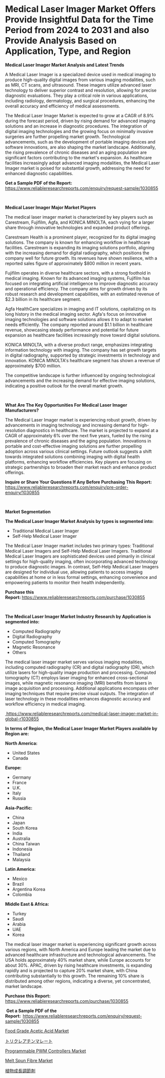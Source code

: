<p><h1>Medical Laser Imager Market Offers Provide Insightful Data for the Time Period from 2024 to 2031 and also Provide Analysis Based on Application, Type, and Region</h1></p><p><strong>Medical Laser Imager Market Analysis and Latest Trends</strong></p>
<p><p>A Medical Laser Imager is a specialized device used in medical imaging to produce high-quality digital images from various imaging modalities, such as MRI, CT scans, and ultrasound. These imagers utilize advanced laser technology to deliver superior contrast and resolution, allowing for precise diagnostic evaluations. They play a critical role in various applications, including radiology, dermatology, and surgical procedures, enhancing the overall accuracy and efficiency of medical assessments.</p><p>The Medical Laser Imager Market is expected to grow at a CAGR of 8.9% during the forecast period, driven by rising demand for advanced imaging solutions and an increase in diagnostic procedures. The integration of digital imaging technologies and the growing focus on minimally invasive surgeries are further propelling market growth. Technological advancements, such as the development of portable imaging devices and software innovations, are also shaping the market landscape. Additionally, the rising prevalence of chronic diseases and an aging population are significant factors contributing to the market's expansion. As healthcare facilities increasingly adopt advanced imaging modalities, the Medical Laser Imager market is poised for substantial growth, addressing the need for enhanced diagnostic capabilities.</p></p>
<p><strong>Get a Sample PDF of the Report:&nbsp;</strong> <a href="https://www.reliableresearchreports.com/enquiry/request-sample/1030855">https://www.reliableresearchreports.com/enquiry/request-sample/1030855</a></p>
<p>&nbsp;</p>
<p><strong>Medical Laser Imager Major Market Players</strong></p>
<p><p>The medical laser imager market is characterized by key players such as Carestream, Fujifilm, Agfa, and KONICA MINOLTA, each vying for a larger share through innovative technologies and expanded product offerings.</p><p>Carestream Health is a prominent player, recognized for its digital imaging solutions. The company is known for enhancing workflow in healthcare facilities. Carestream is expanding its imaging solutions portfolio, aligning with the increasing demand for digital radiography, which positions the company well for future growth. Its revenues have shown resilience, with a reported sales figure of approximately $800 million in recent years.</p><p>Fujifilm operates in diverse healthcare sectors, with a strong foothold in medical imaging. Known for its advanced imaging systems, Fujifilm has focused on integrating artificial intelligence to improve diagnostic accuracy and operational efficiency. The company aims for growth driven by its robust research and development capabilities, with an estimated revenue of $2.3 billion in its healthcare segment.</p><p>Agfa HealthCare specializes in imaging and IT solutions, capitalizing on its long history in the medical imaging sector. Agfa's focus on innovative imaging technologies and software solutions allows it to adapt to market needs efficiently. The company reported around $1.1 billion in healthcare revenue, showcasing steady performance and potential for future expansion as healthcare facilities increasingly move toward digital solutions.</p><p>KONICA MINOLTA, with a diverse product range, emphasizes integrating information technology with imaging. The company has set growth targets in digital radiography, supported by strategic investments in technology and innovation. KONICA MINOLTA's healthcare segment has shown a revenue of approximately $700 million. </p><p>The competitive landscape is further influenced by ongoing technological advancements and the increasing demand for effective imaging solutions, indicating a positive outlook for the overall market growth.</p></p>
<p>&nbsp;</p>
<p><strong>What Are The Key Opportunities For Medical Laser Imager Manufacturers?</strong></p>
<p><p>The Medical Laser Imager market is experiencing robust growth, driven by advancements in imaging technology and increasing demand for high-resolution diagnostics in healthcare. The market is projected to expand at a CAGR of approximately 6% over the next five years, fueled by the rising prevalence of chronic diseases and the aging population. Innovations in portable and cost-effective imaging solutions are further propelling adoption across various clinical settings. Future outlook suggests a shift towards integrated solutions combining imaging with digital health platforms, enhancing workflow efficiencies. Key players are focusing on strategic partnerships to broaden their market reach and enhance product offerings.</p></p>
<p><strong>Inquire or Share Your Questions If Any Before Purchasing This Report:</strong> <a href="https://www.reliableresearchreports.com/enquiry/pre-order-enquiry/1030855">https://www.reliableresearchreports.com/enquiry/pre-order-enquiry/1030855</a></p>
<p>&nbsp;</p>
<p><strong>Market Segmentation</strong></p>
<p><strong>The Medical Laser Imager Market Analysis by types is segmented into:</strong></p>
<p><ul><li>Traditional Medical Laser Imager</li><li>Self-Help Medical Laser Imager</li></ul></p>
<p><p>The Medical Laser Imager market includes two primary types: Traditional Medical Laser Imagers and Self-Help Medical Laser Imagers. Traditional Medical Laser Imagers are sophisticated devices used primarily in clinical settings for high-quality imaging, often incorporating advanced technology to produce diagnostic images. In contrast, Self-Help Medical Laser Imagers are designed for individual use, allowing patients to access imaging capabilities at home or in less formal settings, enhancing convenience and empowering patients to monitor their health independently.</p></p>
<p><strong>Purchase this Report:&nbsp;</strong><a href="https://www.reliableresearchreports.com/purchase/1030855">https://www.reliableresearchreports.com/purchase/1030855</a></p>
<p>&nbsp;</p>
<p><strong>The Medical Laser Imager Market Industry Research by Application is segmented into:</strong></p>
<p><ul><li>Computed Radiography</li><li>Digital Radiography</li><li>Computed Tomography</li><li>Magnetic Resonance</li><li>Others</li></ul></p>
<p><p>The medical laser imager market serves various imaging modalities, including computed radiography (CR) and digital radiography (DR), which utilize lasers for high-quality image production and processing. Computed tomography (CT) employs laser imaging for enhanced cross-sectional images, while magnetic resonance imaging (MRI) benefits from lasers in image acquisition and processing. Additional applications encompass other imaging techniques that require precise visual outputs. The integration of laser technology in these modalities enhances diagnostic accuracy and workflow efficiency in medical imaging.</p></p>
<p><a href="https://www.reliableresearchreports.com/medical-laser-imager-market-in-global-r1030855">&nbsp;https://www.reliableresearchreports.com/medical-laser-imager-market-in-global-r1030855</a></p>
<p><strong>In terms of Region, the Medical Laser Imager Market Players available by Region are:</strong></p>
<p>
    <p> <strong> North America: </strong>
        <ul>
            <li>United States</li>
            <li>Canada</li>
        </ul>
        </p> 
    <p> <strong> Europe: </strong>
        <ul>
            <li>Germany</li>
            <li>France</li>
            <li>U.K.</li>
            <li>Italy</li>
            <li>Russia</li>
        </ul>
        </p> 
    <p> <strong> Asia-Pacific: </strong>
        <ul>
            <li>China</li>
            <li>Japan</li>
            <li>South Korea</li>
            <li>India</li>
            <li>Australia</li>
            <li>China Taiwan</li>
            <li>Indonesia</li>
            <li>Thailand</li>
            <li>Malaysia</li>
        </ul>
        </p> 
    <p> <strong> Latin America: </strong>
        <ul>
            <li>Mexico</li>
            <li>Brazil</li>
            <li>Argentina Korea</li>
            <li>Colombia</li>
        </ul>
        </p> 
    <p> <strong> Middle East & Africa: </strong>
        <ul>
            <li>Turkey</li>
            <li>Saudi</li>
            <li>Arabia</li>
            <li>UAE</li>
            <li>Korea</li>
        </ul>
    </p>
    </p>
<p><p>The medical laser imager market is experiencing significant growth across various regions, with North America and Europe leading the market due to advanced healthcare infrastructure and technological advancements. The USA holds approximately 40% market share, while Europe accounts for about 30%. APAC, driven by rising healthcare investments, is expanding rapidly and is projected to capture 20% market share, with China contributing substantially to this growth. The remaining 10% share is distributed among other regions, indicating a diverse, yet concentrated, market landscape.</p></p>
<p><strong>Purchase this Report: </strong><a href="https://www.reliableresearchreports.com/purchase/1030855">https://www.reliableresearchreports.com/purchase/1030855</a></p>
<p>&nbsp;<strong>Get a Sample PDF of the Report:&nbsp;&nbsp;</strong><a href="https://www.reliableresearchreports.com/enquiry/request-sample/1030855">https://www.reliableresearchreports.com/enquiry/request-sample/1030855</a></p>
<p><strong></strong></p>
<p><p><a href="https://issuu.com/reportprime-2/docs/food-grade-acetic-acid-market-size-_f658d9af57adf8">Food Grade Acetic Acid Market</a></p><p><a href="https://medium.com/@alenaieme/%E3%83%88%E3%83%AA%E3%82%AF%E3%83%AC%E3%82%A2%E3%83%81%E3%83%B3%E3%83%9E%E3%83%AC%E3%83%BC%E3%83%88%E5%B8%82%E5%A0%B4-2024%E5%B9%B4-2031%E5%B9%B4-%E6%A5%AD%E7%95%8C%E3%81%AE%E6%B4%9E%E5%AF%9F%E3%81%A8%E6%8A%95%E8%B3%87%E6%A9%9F%E4%BC%9A-0a33bf2fe05a">トリクレアチンマレート</a></p><p><a href="https://medium.com/@philipwolf32/global-programmable-pwm-controllers-market-opportunities-and-forecast-for-period-from-2024-to-2031-35e6696fe7ca">Programmable PWM Controllers Market</a></p><p><a href="https://issuu.com/reportprime-2/docs/melt-spun-fibre-market-size-2030.pp_5355814bea4ba6">Melt Spun Fibre Market</a></p><p><a href="https://medium.com/@royprice674/%E5%B8%82%E5%A0%B4%E3%81%AE%E3%83%AA%E3%83%BC%E3%83%80%E3%83%BC%E3%81%A8%E5%BE%8C%E7%99%BA%E8%80%85-%E3%82%B0%E3%83%AD%E3%83%BC%E3%83%90%E3%83%AB%E6%A4%8D%E7%89%A9%E6%88%90%E9%95%B7%E8%AA%BF%E6%95%B4%E5%89%A4%E5%B8%82%E5%A0%B4%E3%81%AE%E3%83%88%E3%83%AC%E3%83%B3%E3%83%89%E3%81%A8%E4%BA%88%E6%B8%AC-2024-2031-c11669334210">植物成長調節剤</a></p></p>